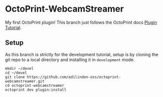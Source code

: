 # OctoPrint-WebcamStreamer

My first OctoPrint plugin! This branch just follows the OctoPrint docs [Plugin Tutorial](http://docs.octoprint.org/en/master/plugins/gettingstarted.html).

## Setup

As this branch is strictly for the development tutorial, setup is by cloning the git repo to a local directory and installing it in `development` mode.

    mkdir ~/devel
    cd ~/devel
    git clone https://github.com/adilinden-oss/octoprint-webcamstreamer.git
    cd octoprint-webcamstreamer
    octoprint dev plugin:install
